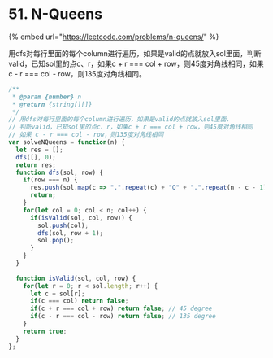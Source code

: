 # 51. N-Queens

{% embed url="https://leetcode.com/problems/n-queens/" %}

用dfs对每行里面的每个column进行遍历，如果是valid的点就放入sol里面，判断valid，已知sol里的点c、r，如果c + r === col + row，则45度对角线相同，如果 c - r === col - row，则135度对角线相同。

```javascript
/**
 * @param {number} n
 * @return {string[][]}
 */
// 用dfs对每行里面的每个column进行遍历，如果是valid的点就放入sol里面，
// 判断valid，已知sol里的点c、r，如果c + r === col + row，则45度对角线相同
// 如果 c - r === col - row，则135度对角线相同
var solveNQueens = function(n) {
  let res = [];
  dfs([], 0);
  return res;
  function dfs(sol, row) {
    if(row === n) {
      res.push(sol.map(c => ".".repeat(c) + "Q" + ".".repeat(n - c - 1)));
      return;
    }
    for(let col = 0; col < n; col++) {
      if(isValid(sol, col, row)) {
        sol.push(col);
        dfs(sol, row + 1);
        sol.pop();
      }
    }
  }
  
  function isValid(sol, col, row) {
    for(let r = 0; r < sol.length; r++) {
      let c = sol[r];
      if(c === col) return false; 
      if(c + r === col + row) return false; // 45 degree
      if(c - r === col - row) return false; // 135 degree
    }
    return true;
  }
};
```

